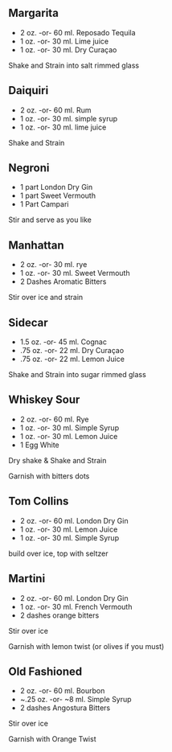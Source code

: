 ## Margarita
* 2 oz. -or- 60 ml. Reposado Tequila
* 1 oz. -or- 30 ml. Lime juice
* 1 oz. -or- 30 ml. Dry Curaçao

Shake and Strain into salt rimmed glass

## Daiquiri
* 2 oz. -or- 60 ml. Rum
* 1 oz. -or- 30 ml. simple syrup
* 1 oz. -or- 30 ml. lime juice

Shake and Strain

## Negroni
* 1 part London Dry Gin
* 1 part Sweet Vermouth
* 1 Part Campari

Stir and serve as you like

## Manhattan
* 2 oz. -or- 30 ml. rye
* 1 oz. -or- 30 ml. Sweet Vermouth
* 2 Dashes Aromatic Bitters

Stir over ice and strain

## Sidecar
* 1.5 oz. -or- 45 ml. Cognac
* .75 oz. -or- 22 ml. Dry Curaçao
* .75 oz. -or- 22 ml. Lemon Juice

Shake and Strain into sugar rimmed glass

## Whiskey Sour
* 2 oz. -or- 60 ml. Rye
* 1 oz. -or- 30 ml. Simple Syrup
* 1 oz. -or- 30 ml. Lemon Juice
* 1 Egg White

Dry shake & Shake and Strain

Garnish with bitters dots

## Tom Collins
* 2 oz. -or- 60 ml. London Dry Gin
* 1 oz. -or- 30 ml. Lemon Juice
* 1 oz. -or- 30 ml. Simple Syrup

build over ice, top with seltzer

## Martini
* 2 oz. -or- 60 ml. London Dry Gin
* 1 oz. -or- 30 ml. French Vermouth
* 2 dashes orange bitters

Stir over ice

Garnish with lemon twist (or olives if you must)

## Old Fashioned
* 2 oz. -or- 60 ml. Bourbon
* ~.25 oz. -or- ~8 ml. Simple Syrup
* 2 dashes Angostura Bitters

Stir over ice 

Garnish with Orange Twist
